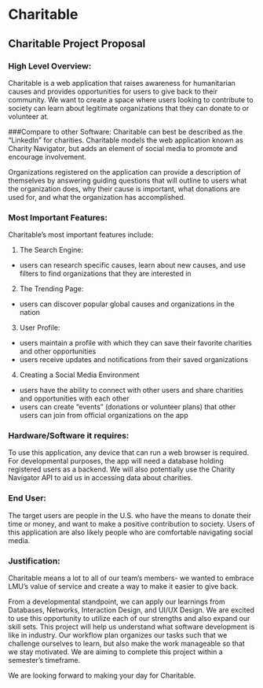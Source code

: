 # Charitable

## Charitable Project Proposal

### High Level Overview:
Charitable is a web application that raises awareness for humanitarian causes and provides opportunities for users to give back to their community. We want to create a space where users looking to contribute to society can learn about legitimate organizations that they can donate to or volunteer at.

###Compare to other Software:
Charitable can best be described as the “LinkedIn” for charities. Charitable models the web application known as Charity Navigator, but adds an element of social media to promote and encourage involvement. 

Organizations registered on the application can provide a description of themselves by answering guiding questions that will outline to users what the organization does, why their cause is important, what donations are used for, and what the organization has accomplished. 

### Most Important Features: 
Charitable’s most important features include: 

1. The Search Engine: 
- users can research specific causes, learn about new causes, and use filters to find organizations that they are interested in

2. The Trending Page: 
- users can discover popular global causes and organizations in the nation

3. User Profile: 
- users maintain a profile with which they can save their favorite charities and other opportunities
- users receive updates and notifications from their saved organizations

4. Creating a Social Media Environment
- users have the ability to connect with other users and share charities and opportunities with each other
- users can create “events” (donations or volunteer plans) that other users can join from official organizations on the app 

### Hardware/Software it requires:
To use this application, any device that can run a web browser is required. For developmental purposes, the app will need a database holding registered users as a backend. We will also potentially use the Charity Navigator API to aid us in accessing data about charities.

### End User:
The target users are people in the U.S. who have the means to donate their time or money, and want to make a positive contribution to society. Users of this application are also likely people who are comfortable navigating social media.  


### Justification:

Charitable means a lot to all of our team’s members- we wanted to embrace LMU’s value of service and create a way to make it easier to give back. 

From a developmental standpoint, we can apply our learnings from Databases, Networks, Interaction Design, and UI/UX Design. We are excited to use this opportunity to utilize each of our strengths and also expand our skill sets. This project will help us understand what software development is like in industry. Our workflow plan organizes our tasks such that we challenge ourselves to learn, but also make the work manageable so that we stay motivated. We are aiming to complete this project within a semester’s timeframe.

We are looking forward to making your day for Charitable.
